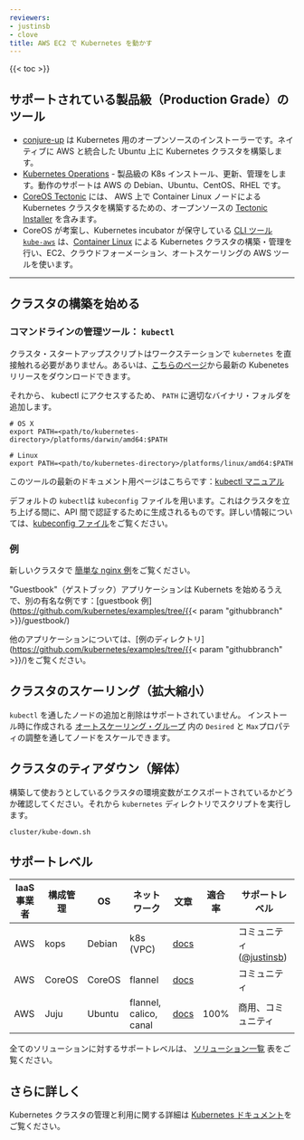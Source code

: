 ```yaml
---
reviewers:
- justinsb
- clove
title: AWS EC2 で Kubernetes を動かす
---
```


{{< toc >}}



<!--
## Supported Production Grade Tools
-->
## サポートされている製品級（Production Grade）のツール

<!--
* [conjure-up](/docs/getting-started-guides/ubuntu/) is an open-source installer for Kubernetes that creates Kubernetes clusters with native AWS integrations on Ubuntu.
* [Kubernetes Operations](https://github.com/kubernetes/kops) - Production Grade K8s Installation, Upgrades, and Management. Supports running Debian, Ubuntu, CentOS, and RHEL in AWS.
* [CoreOS Tectonic](https://coreos.com/tectonic/) includes the open-source [Tectonic Installer](https://github.com/coreos/tectonic-installer) that creates Kubernetes clusters with Container Linux nodes on AWS.
* CoreOS originated and the Kubernetes Incubator maintains [a CLI tool, `kube-aws`](https://github.com/kubernetes-incubator/kube-aws), that creates and manages Kubernetes clusters with [Container Linux](https://coreos.com/why/) nodes, using AWS tools: EC2, CloudFormation and Autoscaling.

-->
* [conjure-up](/jp/docs/getting-started-guides/ubuntu/) は Kubernetes 用のオープンソースのインストーラーです。ネイティブに AWS と統合した Ubuntu 上に Kubernetes クラスタを構築します。
* [Kubernetes Operations](https://github.com/kubernetes/kops) - 製品級の K8s インストール、更新、管理をします。動作のサポートは AWS の Debian、Ubuntu、CentOS、RHEL です。
* [CoreOS Tectonic](https://coreos.com/tectonic/) には、 AWS 上で Container Linux ノードによる Kubernetes クラスタを構築するための、オープンソースの [Tectonic Installer](https://github.com/coreos/tectonic-installer) を含みます。
* CoreOS が考案し、Kubernetes incubator が保守している [CLI ツール `kube-aws`](https://github.com/kubernetes-incubator/kube-aws) は、[Container Linux](https://coreos.com/why/) による Kubernetes クラスタの構築・管理を行い、EC2、クラウドフォーメーション、オートスケーリングの AWS ツールを使います。

---

<!--
## Getting started with your cluster
-->
## クラスタの構築を始める


<!--
### Command line administration tool: `kubectl`
-->
### コマンドラインの管理ツール： `kubectl`

<!--
The cluster startup script will leave you with a `kubernetes` directory on your workstation.
Alternately, you can download the latest Kubernetes release from [this page](https://github.com/kubernetes/kubernetes/releases).
-->
クラスタ・スタートアップスクリプトはワークステーションで `kubernetes` を直接触れる必要がありません。あるいは、[こちらのページ](https://github.com/kubernetes/kubernetes/releases)から最新の Kubenetes リリースをダウンロードできます。


<!--
Next, add the appropriate binary folder to your `PATH` to access kubectl:
-->
それから、 kubectl にアクセスするため、 `PATH` に適切なバイナリ・フォルダを追加します。

```shell
# OS X
export PATH=<path/to/kubernetes-directory>/platforms/darwin/amd64:$PATH

# Linux
export PATH=<path/to/kubernetes-directory>/platforms/linux/amd64:$PATH
```

<!--
An up-to-date documentation page for this tool is available here: [kubectl manual](/docs/user-guide/kubectl/)
-->
このツールの最新のドキュメント用ページはこちらです：[kubectl マニュアル](/jp/docs/user-guide/kubectl/)

<!--
By default, `kubectl` will use the `kubeconfig` file generated during the cluster startup for authenticating against the API.
For more information, please read [kubeconfig files](/docs/tasks/access-application-cluster/configure-access-multiple-clusters/)
-->
デフォルトの `kubectl`は `kubeconfig` ファイルを用います。これはクラスタを立ち上げる間に、API 間で認証するために生成されるものです。詳しい情報については、[kubeconfig ファイル](/jp/docs/tasks/access-application-cluster/configure-access-multiple-clusters/)をご覧ください。

<!--
### Examples
-->
### 例


<!--
See [a simple nginx example](/docs/tasks/run-application/run-stateless-application-deployment/) to try out your new cluster.
-->
新しいクラスタで [簡単な nginx 例](/jp/docs/tasks/run-application/run-stateless-application-deployment/)をご覧ください。

<!--
The "Guestbook" application is another popular example to get started with Kubernetes: [guestbook example](https://github.com/kubernetes/examples/tree/{{< param "githubbranch" >}}/guestbook/)
-->
"Guestbook"（ゲストブック）アプリケーションは Kubernets を始めるうえで、別の有名な例です：[guestbook 例](https://github.com/kubernetes/examples/tree/{{< param "githubbranch" >}}/guestbook/)

<!--
For more complete applications, please look in the [examples directory](https://github.com/kubernetes/examples/tree/{{< param "githubbranch" >}}/)
-->
他のアプリケーションについては、[例のディレクトリ](https://github.com/kubernetes/examples/tree/{{< param "githubbranch" >}}/)をご覧ください。

<!--
## Scaling the cluster
-->
## クラスタのスケーリング（拡大縮小）

<!--
Adding and removing nodes through `kubectl` is not supported. You can still scale the amount of nodes manually through adjustments of the 'Desired' and 'Max' properties within the [Auto Scaling Group](http://docs.aws.amazon.com/autoscaling/latest/userguide/as-manual-scaling.html), which was created during the installation.
-->
`kubectl` を通したノードの追加と削除はサポートされていません。 インストール時に作成される [オートスケーリング・グループ](http://docs.aws.amazon.com/autoscaling/latest/userguide/as-manual-scaling.html) 内の `Desired` と `Max`プロパティの調整を通してノードをスケールできます。

<!--
## Tearing down the cluster
-->
## クラスタのティアダウン（解体）

<!--
Make sure the environment variables you used to provision your cluster are still exported, then call the following script inside the
`kubernetes` directory:
-->
構築して使おうとしているクラスタの環境変数がエクスポートされているかどうか確認してください。それから `kubernetes` ディレクトリでスクリプトを実行します。

```shell
cluster/kube-down.sh
```

<!--
## Support Level
-->
## サポートレベル

<!--
IaaS Provider        | Config. Mgmt | OS            | Networking  | Docs                                          | Conforms | Support Level
-------------------- | ------------ | ------------- | ----------  | --------------------------------------------- | ---------| ----------------------------
AWS                  | kops         | Debian        | k8s (VPC)   | [docs](https://github.com/kubernetes/kops)    |          | Community ([@justinsb](https://github.com/justinsb))
AWS                  | CoreOS       | CoreOS        | flannel     | [docs](/docs/getting-started-guides/aws)      |          | Community
AWS                  | Juju         | Ubuntu        | flannel, calico, canal     | [docs](/docs/getting-started-guides/ubuntu)      | 100%     | Commercial, Community
-->
IaaS 事業者        | 構成管理 | OS            | ネットワーク  | 文章                                          | 適合率 | サポートレベル
-------------------- | ------------ | ------------- | ----------  | --------------------------------------------- | ---------| ----------------------------
AWS                  | kops         | Debian        | k8s (VPC)   | [docs](https://github.com/kubernetes/kops)    |          | コミュニティ ([@justinsb](https://github.com/justinsb))
AWS                  | CoreOS       | CoreOS        | flannel     | [docs](/docs/getting-started-guides/aws)      |          | コミュニティ
AWS                  | Juju         | Ubuntu        | flannel, calico, canal     | [docs](/docs/getting-started-guides/ubuntu)      | 100%     | 商用、コミュニティ


<!--
For support level information on all solutions, see the [Table of solutions](/docs/getting-started-guides/#table-of-solutions) chart.
-->
全てのソリューションに対するサポートレベルは、 [ソリューション一覧](/jp/docs/getting-started-guides/#table-of-solutions) 表をご覧ください。

<!--
## Further reading
-->
## さらに詳しく

<!--
Please see the [Kubernetes docs](/docs/) for more details on administering
and using a Kubernetes cluster.
-->
Kubernetes クラスタの管理と利用に関する詳細は [Kubernetes ドキュメント](/jp/docs/)をご覧ください。
